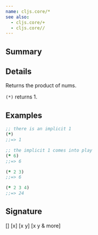 ```yaml
---
name: cljs.core/*
see also:
  - cljs.core/+
  - cljs.core//
---
```


## Summary

## Details

Returns the product of nums.

`(*)` returns 1.

## Examples

```clj
;; there is an implicit 1
(*)
;;=> 1

;; the implicit 1 comes into play
(* 6)
;;=> 6

(* 2 3)
;;=> 6

(* 2 3 4)
;;=> 24
```

## Signature
[]
[x]
[x y]
[x y & more]
